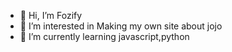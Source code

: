 - 👋 Hi, I’m Fozify
- 👀 I’m interested in Making my own site about jojo
- 🌱 I’m currently learning javascript,python

<!---
Fozify/Fozify is a ✨ special ✨ repository because its `README.md` (this file) appears on your GitHub profile.
You can click the Preview link to take a look at your changes.
--->
